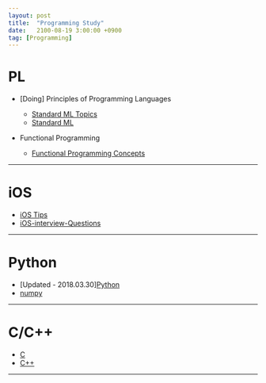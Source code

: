 ```yaml
---
layout: post
title:  "Programming Study"
date:   2100-08-19 3:00:00 +0900
tag: [Programming]
---
```



# PL

- [Doing] Principles of Programming Languages
  - [Standard ML Topics](http://www.trilliwon.com/blog/2018-04-06/standard-ml-topics)
  - [Standard ML](http://www.trilliwon.com/blog/2018-03-10/sml)

- Functional Programming
  - [Functional Programming Concepts](http://www.trilliwon.com/blog/2018-03-13/functional-programming-concepts)

---

# iOS

- [iOS Tips](http://www.trilliwon.com/blog/2018-02-02/ios-tips)
- [iOS-interview-Questions](http://www.trilliwon.com/blog/2018-03-13/iOS-interview-Questions)

---

# Python

- [Updated - 2018.03.30][Python](http://www.trilliwon.com/blog/2018-01-17/python)
- [numpy](http://www.trilliwon.com/blog/2018-02-05/numpy)

---

# C/C++

- [C](http://www.trilliwon.com/blog/2017-12-05/c)
- [C++](http://www.trilliwon.com/blog/cpp/)

---
